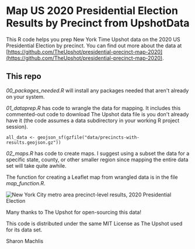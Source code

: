 # Map US 2020 Presidential Election Results by Precinct from UpshotData

This R code helps you prep New York Time Upshot data on the 2020 US Presidential Election by precinct. You can find out more about the data at [https://github.com/TheUpshot/presidential-precinct-map-2020](https://github.com/TheUpshot/presidential-precinct-map-2020).

## This repo

_00_packages_needed.R_ will install any packages needed that aren't already on your system.

_01_dataprep.R_ has code to wrangle the data for mapping. It includes this commented-out code to download The Upshot data file is you don't already have it (the code assumes a data subdirectory in your working R project session).

`all_data <- geojson_sf(gzfile("data/precincts-with-results.geojson.gz"))`

_02_maps.R_ has code to create maps. I suggest using a subset the data for a specific state, county, or other smaller region since mapping the entire data set will take quite awhile.

The function for creating a Leaflet map from wrangled data is in the file _map_function.R_.

![_New York City metro area precinct-level results, 2020 Presidential Election_](img/map.gif)

Many thanks to The Upshot for open-sourcing this data! 

This code is distributed under the same MIT License as The Upshot used for its data set.

Sharon Machlis
